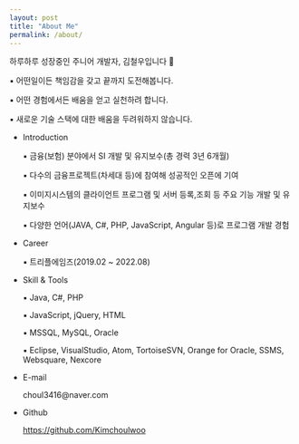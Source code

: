 ```yaml
---
layout: post
title: "About Me"
permalink: /about/
---
```

<div class="about">
하루하루 성장중인 주니어 개발자, 김철우입니다 🏃

<p class = "about-content">▪ 어떤일이든 책임감을 갖고 끝까지 도전해봅니다.</p>
<p class = "about-content">▪ 어떤 경험에서든 배움을 얻고 실천하려 합니다.</p>
<p class = "about-content">▪ 새로운 기술 스택에 대한 배움을 두려워하지 않습니다.</p>
</div>

<div class="section">
	<div class="item" id="1">
		<ul>
			<li>
				<p class="info-disc">
					Introduction
				</p>
				<p class="content">
					▪ 금융(보험) 분야에서 SI 개발 및 유지보수(총 경력 3년 6개월)
				</p>
				<p class="content">
					▪ 다수의 금융프로젝트(차세대 등)에 참여해 성공적인 오픈에 기여
				</p>
				<p class="content">
					▪ 이미지시스템의 클라이언트 프로그램 및 서버 등록,조회 등 주요 기능 개발 및 유지보수
				</p>
				<p class="content">
					▪ 다양한 언어(JAVA, C#, PHP, JavaScript, Angular 등)로 프로그램 개발 경험
				</p>
			</li>
		</ul>
	</div>
	<div class="item" id="2">
		<ul>
			<li>
				<p class="info-disc">
					Career
				</p>
				<p class="content">
					▪ 트리플에임즈(2019.02 ~ 2022.08)
				</p>
			</li>
		</ul>
	</div>
	<div class="item" id="3">
		<ul>
			<li>
				<p class="info-disc">
					Skill & Tools
				</p>
				<p class="content">
					▪ Java, C#, PHP 
				</p>
				<p class="content">
					▪ JavaScript, jQuery, HTML
				</p>
				<p class="content">
					▪ MSSQL, MySQL, Oracle
				</p>
				<p class="content">
					▪ Eclipse, VisualStudio, Atom, TortoiseSVN, Orange for Oracle, SSMS, Websquare, Nexcore 
				</p>
			</li>
		</ul>
	</div>
	<div class="item" id="4">
		<ul>
			<li>
				<p class="info-disc">
					E-mail
				</p>
				<p class="content">
					choul3416@naver.com
				</p>
			</li>
		</ul>
	</div>
	<div class="item" id="5">
		<ul>
			<li>
				<p class="info-disc">
					Github
				</p>
				<p class="content">
					<a href="https://github.com/Kimchoulwoo" target="_blank">https://github.com/Kimchoulwoo</a>
				</p>
			</li>
		</ul>
	</div>
</div>
